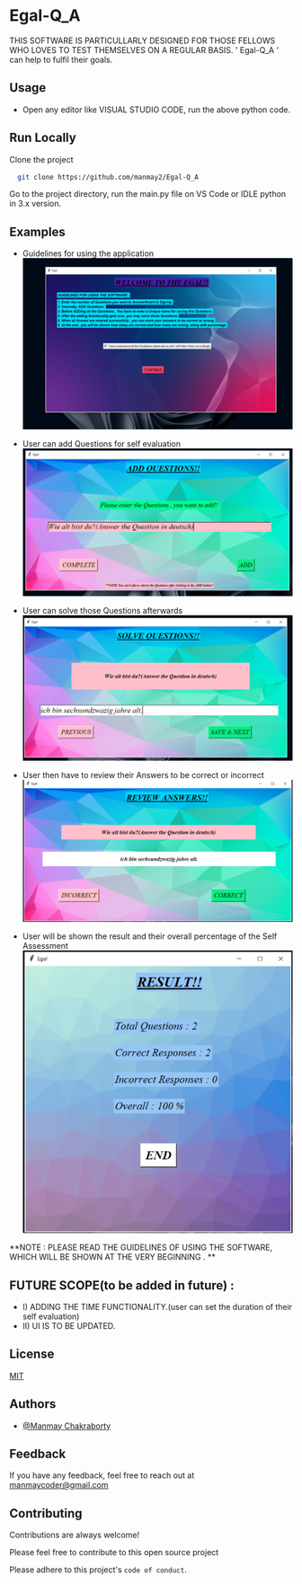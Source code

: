 # Egal-Q_A
THIS SOFTWARE IS PARTICULLARLY DESIGNED FOR THOSE FELLOWS WHO LOVES TO TEST THEMSELVES ON A REGULAR BASIS.
' Egal-Q_A ' can help to fulfil their goals.

## Usage

- Open any editor like  VISUAL STUDIO CODE, run the above python code.


## Run Locally

Clone the project

```bash
  git clone https://github.com/manmay2/Egal-Q_A
```

Go to the project directory, run the main.py file on VS Code or IDLE python in 3.x version.

## Examples

- Guidelines for using the application <!-- ![Logo](Images/1st.PNG) -->
            <kbd>![Images](src/Images/s1.PNG)</kbd>
            
- User can add Questions for self evaluation  <!-- ![Logo](Images/html.PNG) -->
            <kbd>![Images](src/Images/s3.PNG)</kbd>

- User can solve those Questions afterwards <!-- ![Logo](Images/css.PNG) -->
            <kbd>![Images](src/Images/s4.PNG)</kbd>
- User then have to review their Answers to be correct or incorrect <!-- ![Logo](Images/css.PNG) -->
            <kbd>![Images](src/Images/s5.PNG)</kbd>
- User will be shown the result and their overall percentage of the Self Assessment <!-- ![Logo](Images/css.PNG) -->
            <kbd>![Images](src/Images/s6.PNG)</kbd>            
           
**NOTE : PLEASE READ THE GUIDELINES OF USING THE SOFTWARE, WHICH WILL BE SHOWN AT THE VERY BEGINNING . **


## FUTURE SCOPE(to be added in future) :
 - I) ADDING THE TIME FUNCTIONALITY.(user can set the duration of their self evaluation)
 - II) UI IS TO BE UPDATED.
 
 
## License

[MIT](https://choosealicense.com/licenses/mit/)


## Authors

- [@Manmay Chakraborty](https://www.github.com/manmay2)



## Feedback

If you have any feedback, feel free to reach out at manmaycoder@gmail.com


## Contributing

Contributions are always welcome!

Please feel free to contribute to this open source project

Please adhere to this project's `code of conduct`.
